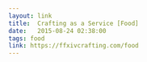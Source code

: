 ```yaml
---
layout: link
title:  Crafting as a Service [Food]
date:   2015-08-24 02:38:00
tags: food
link: https://ffxivcrafting.com/food
---
```

